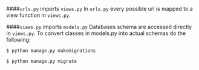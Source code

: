 ####`urls.py` imports `views.py`
In `urls.py` every possible url is mapped to a view function in `views.py`.

####`views.py` imports `models.py`
Databases schema are accessed directly in `views.py`. To convert classes in models.py into actual schemas do the following:

`$ python manage.py makemigrations`

`$ python manage.py migrate`
